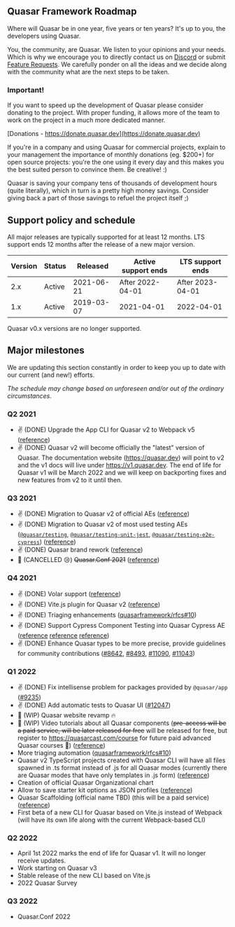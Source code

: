 ## Quasar Framework Roadmap

Where will Quasar be in one year, five years or ten years? It's up to you, the developers using Quasar.

You, the community, are Quasar. We listen to your opinions and your needs. Which is why we encourage you to directly contact us on [Discord](https://chat.quasar.dev) or submit [Feature Requests](https://github.com/quasarframework/quasar/issues/new/choose). We carefully ponder on all the ideas and we decide along with the community what are the next steps to be taken.

### Important!

If you want to speed up the development of Quasar please consider donating to the project. With proper funding, it allows more of the team to work on the project in a much more dedicated manner.

[Donations - https://donate.quasar.dev](https://donate.quasar.dev)

If you're in a company and using Quasar for commercial projects, explain to your management the importance of monthly donations (eg. $200+) for open source projects: you're the one using it every day and this makes you the best suited person to convince them. Be creative! :)

Quasar is saving your company tens of thousands of development hours (quite literally), which in turn is a pretty high money savings. Consider giving back a part of those savings to refuel the project itself ;)

## Support policy and schedule

All major releases are typically supported for at least 12 months.
LTS support ends 12 months after the release of a new major version.

| Version | Status | Released   | Active support ends | LTS support ends |
| ------- | ------ | ---------- | ------------------- | ---------------- |
| 2.x     | Active | 2021-06-21 | After 2022-04-01    | After 2023-04-01 |
| 1.x     | Active | 2019-03-07 | 2021-04-01          | 2022-04-01       |

Quasar v0.x versions are no longer supported.

## Major milestones

We are updating this section constantly in order to keep you up to date with our current (and new!) efforts.

*The schedule may change based on unforeseen and/or out of the ordinary circumstances.*

### Q2 2021
* ✌️ (DONE) Upgrade the App CLI for Quasar v2 to Webpack v5 ([reference](https://github.com/quasarframework/quasar/issues/8102))
* ✌️ (DONE) Quasar v2 will become officially the "latest" version of Quasar. The documentation website (https://quasar.dev) will point to v2 and the v1 docs will live under https://v1.quasar.dev. The end of life for Quasar v1 will be March 2022 and we will keep on backporting fixes and new features from v2 to it until then.

### Q3 2021
* ✌️ (DONE) Migration to Quasar v2 of official AEs ([reference](https://github.com/quasarframework/quasar/discussions/9560))
* ✌️ (DONE) Migration to Quasar v2 of most used testing AEs ([`@quasar/testing`](https://github.com/quasarframework/quasar-testing/tree/next/packages/testing), [`@quasar/testing-unit-jest`](https://github.com/quasarframework/quasar-testing/tree/next/packages/unit-jest), [`@quasar/testing-e2e-cypress`](https://github.com/quasarframework/quasar-testing/tree/next/packages/e2e-cypress)) ([reference](https://github.com/quasarframework/quasar/discussions/10341))
* ✌️ (DONE) Quasar brand rework ([reference](https://dev.to/quasar/quasar-brand-refresh-and-new-partnership-ao1))
* 🚫 (CANCELLED 😢) ~~Quasar.Conf 2021~~ ([reference](https://twitter.com/quasarframework/status/1435177368352698375))

### Q4 2021
* ✌️ (DONE) Volar support ([reference](https://github.com/quasarframework/quasar/discussions/10619))
* ✌️ (DONE) Vite.js plugin for Quasar v2 ([reference](https://github.com/quasarframework/quasar/issues/7815))
* ✌️ (DONE) Triaging enhancements ([quasarframework/rfcs#10](https://github.com/quasarframework/rfcs/issues/10))
* ✌️ (DONE) Support Cypress Component Testing into Quasar Cypress AE ([reference](https://github.com/quasarframework/quasar-testing/issues/163) [reference](https://github.com/quasarframework/quasar-testing/pull/185) [reference](https://github.com/quasarframework/quasar/discussions/11496))
* ✌️ (DONE) Enhance Quasar types to be more precise, provide guidelines for community contributions ([#8642](https://github.com/quasarframework/quasar/issues/8642), [#8493](https://github.com/quasarframework/quasar/issues/8493), [#11090](https://github.com/quasarframework/quasar/issues/11090), [#11043](https://github.com/quasarframework/quasar/issues/11043))

### Q1 2022
* ✌️ (DONE) Fix intellisense problem for packages provided by `@quasar/app` ([#9235](https://github.com/quasarframework/quasar/issues/9235))
* ✌️ (DONE) Add automatic tests to Quasar UI ([#12047](https://github.com/quasarframework/quasar/pull/12047))
* 🚧 (WIP) Quasar website revamp 🔥
* 🚧 (WIP) Video tutorials about all Quasar components (~~pre-access will be a paid service, will be later released for free~~ will be released for free, but register to https://quasarcast.com/course for future paid advanced Quasar courses 🙂) ([reference](https://quasarcomponents.com/))
* More triaging automation ([quasarframework/rfcs#10](https://github.com/quasarframework/rfcs/issues/10))
* Quasar v2 TypeScript projects created with Quasar CLI will have all files spawned in .ts format instead of .js for all Quasar modes (currently there are Quasar modes that have only templates in .js form) ([reference](https://github.com/quasarframework/quasar/issues/8572))
* Creation of official Quasar Organizational chart
* Allow to save starter kit options as JSON profiles ([reference](https://github.com/quasarframework/quasar/issues/5537))
* Quasar Scaffolding (official name TBD) (this will be a paid service) ([reference](https://github.com/quasarframework/quasar/discussions/10053))
* First beta of a new CLI for Quasar based on Vite.js instead of Webpack (will have its own life along with the current Webpack-based CLI)

### Q2 2022
* April 1st 2022 marks the end of life for Quasar v1. It will no longer receive updates.
* Work starting on Quasar v3
* Stable release of the new CLI based on Vite.js
* 2022 Quasar Survey

### Q3 2022
* Quasar.Conf 2022
